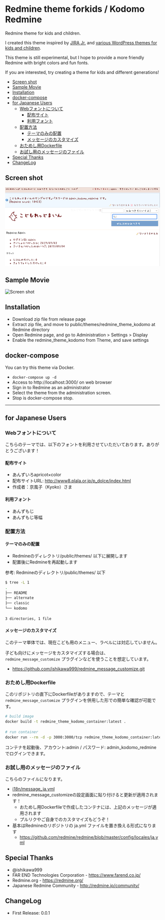 # Redmine theme forkids / Kodomo Redmine

Redmine theme for kids and children.

I created this theme inspired by [JIRA Jr.](https://www.atlassian.com/jirajr) and [various WordPress themes for kids and children](https://www.theme-junkie.com/best-wordpress-themes-for-kids-and-children/).

This theme is still experimental, but I hope to provide a more friendly Redmine with bright colors and fun fonts.

If you are interested, try creating a theme for kids and different generations!

<!-- TOC depthFrom:2 orderedList:false -->

- [Screen shot](#screen-shot)
- [Sample Movie](#sample-movie)
- [Installation](#installation)
- [docker-compose](#docker-compose)
- [for Japanese Users](#for-japanese-users)
  - [Webフォントについて](#webフォントについて)
    - [配布サイト](#配布サイト)
    - [利用フォント](#利用フォント)
  - [配置方法](#配置方法)
    - [テーマのみの配置](#テーマのみの配置)
    - [メッセージのカスタマイズ](#メッセージのカスタマイズ)
  - [おためし用Dockerfile](#おためし用dockerfile)
  - [お試し用のメッセージのファイル](#お試し用のメッセージのファイル)
- [Special Thanks](#special-thanks)
- [ChangeLog](#changelog)

<!-- /TOC -->

## Screen shot

![Screen shot](images/screenshot.png)

## Sample Movie

![Screen shot](images/kodomo-theme.gif)

## Installation

- Download zip file from release page
- Extract zip file, and move to public/themes/redmine_theme_kodomo at Redmine directory
- Open Redmine page, and go to Administration > Settings > Display
- Enable the redmine_theme_kodomo from Theme, and save settings

## docker-compose

You can try this theme via Docker.

- ``docker-compose up -d``
- Access to http://localhost:3000/ on web browser
- Sign in to Redmine as an administrator
- Select the theme from the administration screen.
- Stop is docker-compose stop.

---

## for Japanese Users

### Webフォントについて

こちらのテーマでは、以下のフォントを利用させていただいております。ありがとうございます！

#### 配布サイト

- あんずいろapricot×color
- 配布サイトURL: <http://www8.plala.or.jp/p_dolce/index.html>
- 作成者：京風子（Kyoko）さま

#### 利用フォント

- あんずもじ
- あんずもじ等幅

### 配置方法

#### テーマのみの配置

- Redmineのディレクトリ/public/themes/ 以下に展開します
- 配置後にRedmineを再起動します

参考: Redmineのディレクトリ/public/themes/ 以下

```bash
$ tree -L 1
.
├── README
├── alternate
├── classic
└── kodomo

3 directories, 1 file
```

#### メッセージのカスタマイズ

このテーマ単体では、現在こども用のメニュー、ラベルには対応していません。

子ども向けにメッセージをカスタマイズする場合は、``redmine_message_customize`` プラグインなどを使うことを想定しています。

- <https://github.com/ishikawa999/redmine_message_customize.git>

### おためし用Dockerfile

このリポジトリの直下にDockerfileがありますので、テーマと``redmine_message_customize`` プラグインを併用した形での簡単な確認が可能です。

```bash
# build image
docker build -t redmine_theme_kodomo_container:latest .

# run container
docker run --rm -d -p 3000:3000/tcp redmine_theme_kodomo_container:latest
```

コンテナを起動後、アカウント:admin / パスワード: admin_kodomo_redmine でログインできます。

### お試し用のメッセージのファイル

こちらのファイルになります。

- [i18n/message_ja.yml]('./i18n/message_ja.yml')
- redmine_message_customizeの設定画面に貼り付けると更新が適用されます！
  - おためし用Dockerfileで作成したコンテナには、上記のメッセージが適用されます
  - プルリクやご自身でのカスタマイズもどうぞ！
- 基本はRedmineのリポジトリの ja.yml ファイルを置き換える形式になります
  - <https://github.com/redmine/redmine/blob/master/config/locales/ja.yml>

## Special Thanks

- @ishikawa999
- FAR END Technologies Corporation - <https://www.farend.co.jp/>
- Redmine.org - <https://redmine.org/>
- Japanese Redmine Community - <http://redmine.jp/community/>

## ChangeLog

- First Release: 0.0.1
